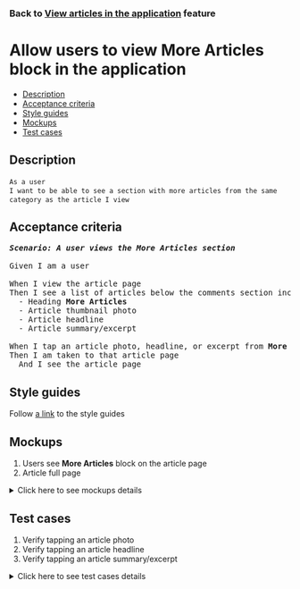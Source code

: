 ### Back to [View articles in the application](../../README.md) feature

# Allow users to view More Articles block in the application

- [Description](#description)
- [Acceptance criteria](#acceptance-criteria)
- [Style guides](#style-guides)
- [Mockups](#mockups)
- [Test cases](#test-cases)

## Description

    As a user
    I want to be able to see a section with more articles from the same category as the article I view

## Acceptance criteria

<pre>
<b><i>Scenario: A user views the More Articles section</i></b>

Given I am a user

When I view the article page
Then I see a list of articles below the comments section including:
  - Heading <b>More Articles</b>
  - Article thumbnail photo
  - Article headline
  - Article summary/excerpt

When I tap an article photo, headline, or excerpt from <b>More</b> section
Then I am taken to that article page
  And I see the article page
</pre>

## Style guides

Follow [a link](https://www.figma.com/proto/0zkkf5WC77OSpvyD6YXpFE/Style-guides?page-id=0%3A1&node-id=19%3A5368&viewport=266%2C48%2C0.54&scaling=min-zoom&starting-point-node-id=19%3A5368) to the style guides

## Mockups

1. Users see <b>More Articles</b> block on the article page
2. Article full page

<details>
  <summary>Click here to see mockups details</summary>

**1. Users see More Articles block on the article page:**

![Users see More Articles block on the article page](/mobile_application_features/articles_view/images/application_more_articles.png)

**2. Article full page:**

![Article full page](/mobile_application_features/articles_view/images/article_page.png)

</details>

## Test cases

1. Verify tapping an article photo
2. Verify tapping an article headline
3. Verify tapping an article summary/excerpt

<details>
  <summary>Click here to see test cases details</summary>

### **#1. Verify tapping an article photo**

|Preconditions|Steps|Expected result
--------------|-----|----------
|- The user is on the article page|1) Tap an article photo in the <b>More Articles</b> section|1) The user is redirected to that article page|

### **#2. Verify tapping an article headline**

|Preconditions|Steps|Expected result
--------------|-----|----------
|- The user is on the article page|1) Tap any article heading in the <b>More Articles</b> section|1) The user is redirected to that article page|

### **#3. Verify tapping an article summary/excerpt**

|Preconditions|Steps|Expected result
--------------|-----|----------
|- The user is on the article page|1) Tap an article summary/excerpt in the <b>More Articles</b> section|1) The user is redirected to that article page|
</details>
